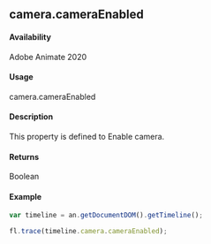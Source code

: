 ## camera.cameraEnabled	

#### Availability

Adobe Animate 2020

#### Usage

camera.cameraEnabled	

#### Description

This property is defined to Enable camera.

#### Returns

Boolean

#### Example

```javascript
var timeline = an.getDocumentDOM().getTimeline();

fl.trace(timeline.camera.cameraEnabled);
```